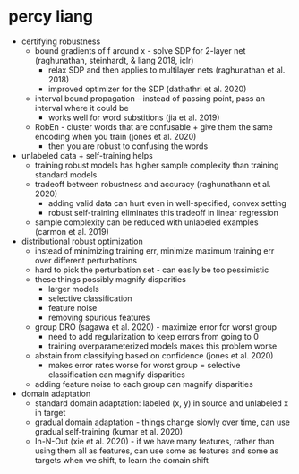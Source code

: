 # percy liang

- certifying robustness
  - bound gradients of f around x - solve SDP for 2-layer net (raghunathan, steinhardt, & liang 2018, iclr)
    - relax SDP and then applies to multilayer nets (raghunathan et al. 2018)
    - improved optimizer for the SDP (dathathri et al. 2020)
  - interval bound propagation - instead of passing point, pass an interval where it could be
    - works well for word substitions (jia et al. 2019)
  - RobEn - cluster words that are confusable + give them the same encoding when you train (jones et al. 2020)
    - then you are robust to confusing the words
- unlabeled data + self-training helps
  - training robust models has higher sample complexity than training standard models
  - tradeoff between robustness and accuracy (raghunathann et al. 2020)
    - adding valid data can hurt even in well-specified, convex setting
    - robust self-training eliminates this tradeoff in linear regression
  - sample complexity can be reduced with unlabeled examples (carmon et al. 2019)
- distributional robust optimization
  - instead of minimizing training err, minimize maximum training err over different perturbations
  - hard to pick the perturbation set - can easily be too pessimistic
  - these things possibly magnify disparities
    - larger models
    - selective classification
    - feature noise
    - removing spurious features
  - group DRO (sagawa et al. 2020) - maximize error for worst group
    - need to add regularization to keep errors from going to 0
    - training overparameterized models makes this problem worse
  - abstain from classifying based on confidence (jones et al. 2020)
    - makes error rates worse for worst group = selective classification can magnify disparities
  - adding feature noise to each group can magnify disparities
- domain adaptation
  - standard domain adaptation: labeled (x, y) in source and unlabeled x in target
  - gradual domain adaptation - things change slowly over time, can use gradual self-training (kumar et al. 2020)
  - In-N-Out (xie et al. 2020) - if we have many features, rather than using them all as features, can use some as features and some as targets when we shift, to learn the domain shift

